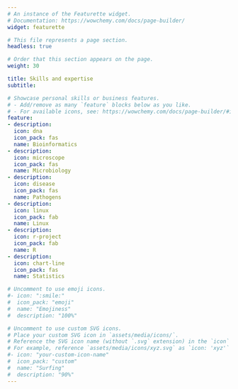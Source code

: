 ```yaml
---
# An instance of the Featurette widget.
# Documentation: https://wowchemy.com/docs/page-builder/
widget: featurette

# This file represents a page section.
headless: true

# Order that this section appears on the page.
weight: 30

title: Skills and expertise
subtitle:

# Showcase personal skills or business features.
# - Add/remove as many `feature` blocks below as you like.
# - For available icons, see: https://wowchemy.com/docs/page-builder/#icons
feature:
- description:
  icon: dna
  icon_pack: fas
  name: Bioinformatics
- description:
  icon: microscope
  icon_pack: fas
  name: Microbiology
- description:
  icon: disease
  icon_pack: fas
  name: Pathogens
- description:
  icon: linux
  icon_pack: fab
  name: Linux
- description:
  icon: r-project
  icon_pack: fab
  name: R
- description:
  icon: chart-line
  icon_pack: fas
  name: Statistics

# Uncomment to use emoji icons.
#- icon: ":smile:"
#  icon_pack: "emoji"
#  name: "Emojiness"
#  description: "100%"  

# Uncomment to use custom SVG icons.
# Place your custom SVG icon in `assets/media/icons/`.
# Reference the SVG icon name (without `.svg` extension) in the `icon` field.
# For example, reference `assets/media/icons/xyz.svg` as `icon: 'xyz'`
#- icon: "your-custom-icon-name"
#  icon_pack: "custom"
#  name: "Surfing"
#  description: "90%"
---
```

